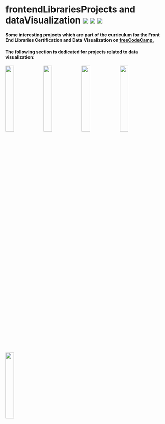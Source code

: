 # frontendLibrariesProjects and dataVisualization  [![](https://img.shields.io/badge/MADE%20WITH-REACT-blue)](https://reactjs.org/docs/getting-started.html) [![](https://img.shields.io/badge/bootstrap-v5.0.1-purple)](https://getbootstrap.com/) [![](https://img.shields.io/badge/d3-v4.0.0-ff69b4)](https://d3js.org/)
#### Some interesting projects which are part of the curriculum for the **Front End Libraries Certification and Data Visualization on [freeCodeCamp.](https://www.freecodecamp.org/learn)**

#### The following section is dedicated for projects related to **data visualization:**
<img src="https://user-images.githubusercontent.com/17887606/126496718-7f89c9f7-506f-4b44-8117-635d47b153ea.png" width="23%"></img> <img src="https://user-images.githubusercontent.com/17887606/126496752-485a5b15-48de-4c37-8e8e-4eb09ed9a666.png" width="23%"></img> <img src="https://user-images.githubusercontent.com/17887606/126496787-dde16ffd-4174-4b27-b6d3-adfa76d6bf30.png" width="23%"></img> <img src="https://user-images.githubusercontent.com/17887606/126496812-28ebd9be-a236-4b17-a871-1ae1294bb975.png" width="23%"></img> <img src="https://user-images.githubusercontent.com/17887606/126496837-7ef942c7-9f18-4ee1-a88b-57b0a26fcb02.png" width="23%"></img>  
